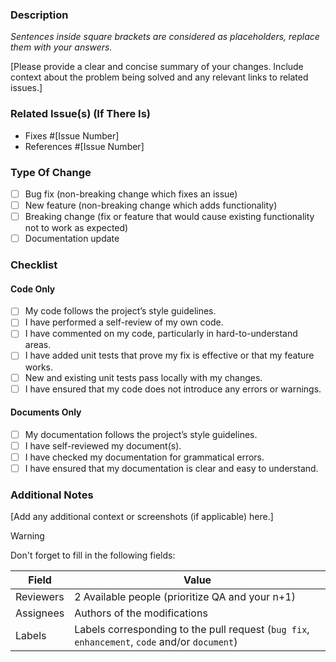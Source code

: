 ### Description

*Sentences inside square brackets are considered as placeholders, replace them with your answers.*

[Please provide a clear and concise summary of your changes. Include context about the problem being solved and any relevant links to related issues.]

### Related Issue(s) (If There Is)

- Fixes #[Issue Number]
- References #[Issue Number]

### Type Of Change

- [ ] Bug fix (non-breaking change which fixes an issue)
- [ ] New feature (non-breaking change which adds functionality)
- [ ] Breaking change (fix or feature that would cause existing functionality not to work as expected)
- [ ] Documentation update

### Checklist

#### Code Only

- [ ] My code follows the project’s style guidelines.
- [ ] I have performed a self-review of my own code.
- [ ] I have commented on my code, particularly in hard-to-understand areas.
- [ ] I have added unit tests that prove my fix is effective or that my feature works.
- [ ] New and existing unit tests pass locally with my changes.
- [ ] I have ensured that my code does not introduce any errors or warnings.

#### Documents Only

- [ ] My documentation follows the project’s style guidelines.
- [ ] I have self-reviewed my document(s).
- [ ] I have checked my documentation for grammatical errors.
- [ ] I have ensured that my documentation is clear and easy to understand.

### Additional Notes

[Add any additional context or screenshots (if applicable) here.]

>[!WARNING]
>Don't forget to fill in the following fields:
>
>| Field     | Value                                                                                        |
>| --------- | -------------------------------------------------------------------------------------------- |
>| Reviewers | 2 Available people (prioritize QA and your n+1)                                               |
>| Assignees | Authors of the modifications                                                                 |
>| Labels    | Labels corresponding to the pull request (`bug fix`, `enhancement`, `code` and/or `document`) |
